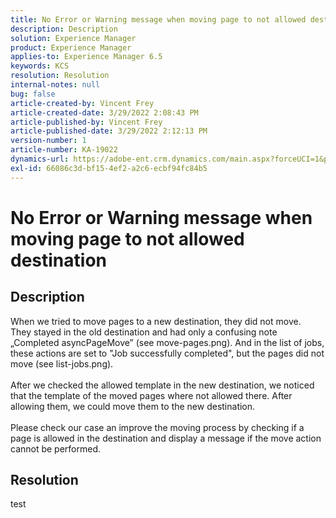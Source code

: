 ```yaml
---
title: No Error or Warning message when moving page to not allowed destination
description: Description
solution: Experience Manager
product: Experience Manager
applies-to: Experience Manager 6.5
keywords: KCS
resolution: Resolution
internal-notes: null
bug: false
article-created-by: Vincent Frey
article-created-date: 3/29/2022 2:08:43 PM
article-published-by: Vincent Frey
article-published-date: 3/29/2022 2:12:13 PM
version-number: 1
article-number: KA-19022
dynamics-url: https://adobe-ent.crm.dynamics.com/main.aspx?forceUCI=1&pagetype=entityrecord&etn=knowledgearticle&id=cb6c75bb-69af-ec11-9840-0022480bd820
exl-id: 66086c3d-bf15-4ef2-a2c6-ecbf94fc84b5
---
```

# No Error or Warning message when moving page to not allowed destination

## Description

When we tried to move pages to a new destination, they did not move.<br>They stayed in the old destination and had only a confusing note „Completed asyncPageMove” (see move-pages.png). And in the list of jobs, these actions are set to "Job successfully completed", but the pages did not move (see list-jobs.png).<br><br>After we checked the allowed template in the new destination, we noticed that the template of the moved pages where not allowed there. After allowing them, we could move them to the new destination.<br><br>Please check our case an improve the moving process by checking if a page is allowed in the destination and display a message if the move action cannot be performed.

## Resolution


test
